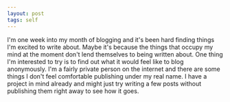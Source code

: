 ```yaml
---
layout: post
tags: self
---
```

I'm one week into my month of blogging and it's been hard finding things I'm excited to write about. Maybe it's because the things that occupy my mind at the moment don't lend themselves to being written about. One thing I'm interested to try is to find out what it would feel like to blog anonymously. I'm a fairly private person on the internet and there are some things I don't feel comfortable publishing under my real name. I have a project in mind already and might just try writing a few posts without publishing them right away to see how it goes.